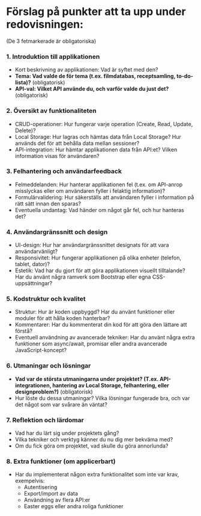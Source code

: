 # Förslag på punkter att ta upp under redovisningen:
(De 3 fetmarkerade är obligatoriska)

### 1. **Introduktion till applikationen**
   - Kort beskrivning av applikationen: Vad är syftet med den?
   - **Tema: Vad valde de för tema (t.ex. filmdatabas, receptsamling, to-do-lista)?** (obligatorisk)
   - **API-val: Vilket API använde du, och varför valde du just det?** (obligatorisk)

### 2. **Översikt av funktionaliteten**
   - CRUD-operationer: Hur fungerar varje operation (Create, Read, Update, Delete)?
   - Local Storage: Hur lagras och hämtas data från Local Storage? Hur används det för att behålla data mellan sessioner?
   - API-integration: Hur hämtar applikationen data från API:et? Vilken information visas för användaren?

### 3. **Felhantering och användarfeedback**
   - Felmeddelanden: Hur hanterar applikationen fel (t.ex. om API-anrop misslyckas eller om användaren fyller i felaktig information)?
   - Formulärvalidering: Hur säkerställs att användaren fyller i information på rätt sätt innan den sparas?
   - Eventuella undantag: Vad händer om något går fel, och hur hanteras det?

### 4. **Användargränssnitt och design**
   - UI-design: Hur har användargränssnittet designats för att vara användarvänligt? 
   - Responsivitet: Hur fungerar applikationen på olika enheter (telefon, tablet, dator)?
   - Estetik: Vad har du gjort för att göra applikationen visuellt tilltalande? Har du använt några ramverk som Bootstrap eller egna CSS-uppsättningar?

### 5. **Kodstruktur och kvalitet**
   - Struktur: Hur är koden uppbyggd? Har du använt funktioner eller moduler för att hålla koden hanterbar?
   - Kommentarer: Har du kommenterat din kod för att göra den lättare att förstå? 
   - Eventuell användning av avancerade tekniker: Har du använt några extra funktioner som async/await, promisar eller andra avancerade JavaScript-koncept?

### 6. **Utmaningar och lösningar**
   - **Vad var de största utmaningarna under projektet? (T.ex. API-integrationen, hantering av Local Storage, felhantering, eller designproblem?)** (obligatorisk)
   - Hur löste du dessa utmaningar? Vilka lösningar fungerade bra, och var det något som var svårare än väntat?

### 7. **Reflektion och lärdomar**
   - Vad har du lärt sig under projektets gång?
   - Vilka tekniker och verktyg känner du nu dig mer bekväma med?
   - Om du fick göra om projektet, vad skulle du göra annorlunda?

### 8. **Extra funktioner (om applicerbart)**
   - Har du implementerat någon extra funktionalitet som inte var krav, exempelvis:
     - Autentisering
     - Export/import av data
     - Användning av flera API:er
     - Easter eggs eller andra roliga funktioner
